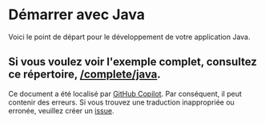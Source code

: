 # Démarrer avec Java

Voici le point de départ pour le développement de votre application Java.

Si vous voulez voir l'exemple complet, consultez ce répertoire, [/complete/java](../complete/java/).
---

Ce document a été localisé par [GitHub Copilot](https://docs.github.com/copilot/about-github-copilot/what-is-github-copilot). Par conséquent, il peut contenir des erreurs. Si vous trouvez une traduction inappropriée ou erronée, veuillez créer un [issue](../../issues).
